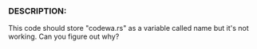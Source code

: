 ### DESCRIPTION:

This code should store "codewa.rs" as a variable called name but it's not working. Can you figure out why?